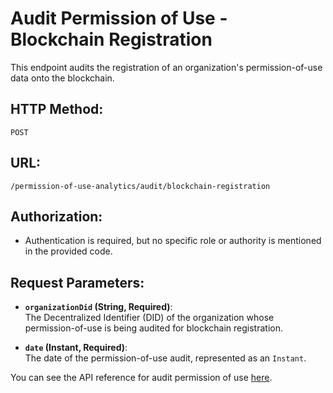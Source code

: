 # Audit Permission of Use - Blockchain Registration

This endpoint audits the registration of an organization's permission-of-use data onto the blockchain.

## **HTTP Method:**
`POST`

## **URL:**
`/permission-of-use-analytics/audit/blockchain-registration`

## **Authorization:**
- Authentication is required, but no specific role or authority is mentioned in the provided code.

## **Request Parameters:**

- **`organizationDid` (String, Required)**:  
  The Decentralized Identifier (DID) of the organization whose permission-of-use is being audited for blockchain registration.

- **`date` (Instant, Required)**:  
  The date of the permission-of-use audit, represented as an `Instant`.

You can see the API reference for audit permission of use [here](https://dev.proven-ai.ctrlspace.dev/proven-ai/api/v1/swagger-ui/index.html#/Permission%20of%20Use%20Analytics).

